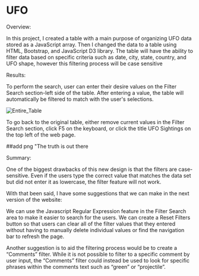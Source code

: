 # UFO

Overview:

In this project, I created a table with a main purpose of organizing UFO data stored as a JavaScript array. Then I changed the data to a table using HTML, Bootstrap, and JavaScript D3 library. The table will have the ability to filter data based on specific criteria such as date, city, state, country, and UFO shape, however this filtering process will be case sensitive

Results:

To perform the search, user can enter their desire values on the Filter Search section-left side of the table. After entering a value, the table will automatically be filtered to match with the user's selections. 

![Entire_Table](https://user-images.githubusercontent.com/74233163/112760282-ea731900-8fbb-11eb-83d3-f0e8e03fab22.png)

To go back to the original table, either remove current values in the Filter Search section, click F5 on the keyboard, or click the title UFO Sightings on the top left of the web page.

##add png "The truth is out there

Summary:


One of the biggest drawbacks of this new design is that the filters are case-sensitive. Even if the users type the correct value that matches the data set but did not enter it as lowercase, the filter feature will not work.

With that been said, I have some suggestions that we can make in the next version of the website:

We can use the Javascript Regular Expression feature in the Filter Search area to make it easier to search for the users.
We can create a Reset Filters button so that users can clear all of the filter values that they entered without having to manually delete individual values or find the navigation bar to refresh the page.

Another suggestion is to aid the filtering process would be to create a “Comments” filter. While it is not possible to filter to a specific comment by user input, the “Comments” filter could instead be used to look for specific phrases within the comments text such as “green” or “projectile”.
